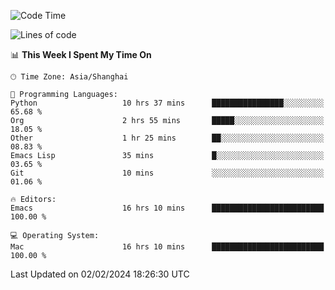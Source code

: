 <!--START_SECTION:waka-->
![Code Time](http://img.shields.io/badge/Code%20Time-1%2C790%20hrs%2021%20mins-blue)

![Lines of code](https://img.shields.io/badge/From%20Hello%20World%20I%27ve%20Written-288.9%20thousand%20lines%20of%20code-blue)

📊 **This Week I Spent My Time On** 

```text
🕑︎ Time Zone: Asia/Shanghai

💬 Programming Languages: 
Python                   10 hrs 37 mins      ████████████████░░░░░░░░░   65.68 % 
Org                      2 hrs 55 mins       █████░░░░░░░░░░░░░░░░░░░░   18.05 % 
Other                    1 hr 25 mins        ██░░░░░░░░░░░░░░░░░░░░░░░   08.83 % 
Emacs Lisp               35 mins             █░░░░░░░░░░░░░░░░░░░░░░░░   03.65 % 
Git                      10 mins             ░░░░░░░░░░░░░░░░░░░░░░░░░   01.06 % 

🔥 Editors: 
Emacs                    16 hrs 10 mins      █████████████████████████   100.00 % 

💻 Operating System: 
Mac                      16 hrs 10 mins      █████████████████████████   100.00 % 
```


 Last Updated on 02/02/2024 18:26:30 UTC
<!--END_SECTION:waka-->
